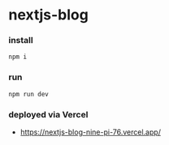 # nextjs-blog
### install
```
npm i
```

### run
```
npm run dev
```

### deployed via Vercel
- https://nextjs-blog-nine-pi-76.vercel.app/
